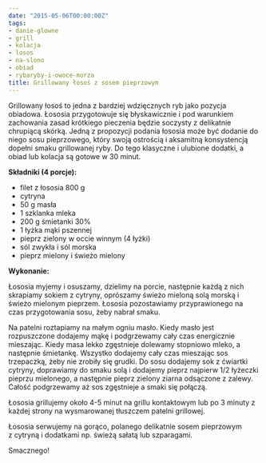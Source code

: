 ```yaml
---
date: "2015-05-06T00:00:00Z"
tags:
- danie-glowne
- grill
- kolacja
- losos
- na-slono
- obiad
- rybaryby-i-owoce-morza
title: Grillowany łosoś z sosem pieprzowym
---
```

Grillowany łosoś to jedna z bardziej wdzięcznych ryb jako pozycja obiadowa. Łososia przygotowuje się błyskawicznie i pod warunkiem zachowania zasad krótkiego pieczenia będzie soczysty z delikatnie chrupiącą skórką. Jedną z propozycji podania łososia może być dodanie do niego sosu pieprzowego, który swoją ostrością i aksamitną konsystencją dopełni smaku grillowanej ryby. Do tego klasyczne i ulubione dodatki, a obiad lub kolacja są gotowe w 30 minut.

**Składniki (4 porcje):**
* filet z łososia 800 g
* cytryna
* 50 g masła
* 1 szklanka mleka
* 200 g śmietanki 30%
* 1 łyżka mąki pszennej
* pieprz zielony w occie winnym (4 łyżki)
* sól zwykła i sól morska
* pieprz mielony i świeżo mielony

**Wykonanie:**

Łososia myjemy i osuszamy, dzielimy na porcie, następnie każdą z nich skrapiamy sokiem z cytryny, oprószamy świeżo mieloną solą morską i świeżo mielonym pieprzem. Łososia pozostawiamy przyprawionego na czas przygotowania sosu, żeby nabrał smaku.

Na patelni roztapiamy na małym ogniu masło. Kiedy masło jest rozpuszczone dodajemy mąkę i podgrzewamy cały czas energicznie mieszając. Kiedy masa lekko zgęstnieje dolewamy stopniowo mleko, a następnie śmietankę. Wszystko dodajemy cały czas mieszając sos trzepaczką, żeby nie zrobiły się grudki. Do sosu dodajemy sok z ćwiartki cytryny, doprawiamy do smaku solą i dodajemy pieprz najpierw 1/2 łyżeczki pieprzu mielonego, a następnie pieprz zielony ziarna odsączone z zalewy. Całość podgrzewamy aż sos zgęstnieje a smaki się połączą.

Łososia grillujemy około 4-5 minut na grillu kontaktowym lub po 3 minuty z każdej strony na wysmarowanej tłuszczem patelni grillowej.

Łososia serwujemy na gorąco, polanego delikatnie sosem pieprzowym z cytryną i dodatkami np. świeżą sałatą lub szparagami.

Smacznego!
    